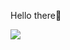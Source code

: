 Hello there👋

![](https://komarev.com/ghpvc/?username=fridrichmrtn&abbreviated=true&color=grey&label=views&style=pixel)